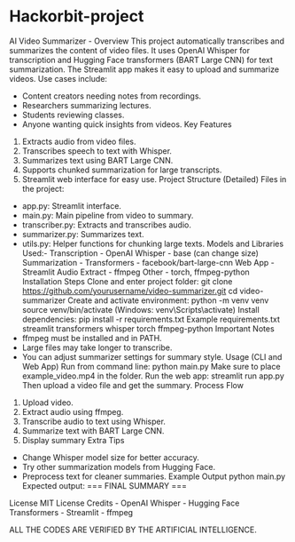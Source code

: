 # Hackorbit-project
AI Video Summarizer - Overview
This project automatically transcribes and summarizes the content of video files.
It uses OpenAI Whisper for transcription and Hugging Face transformers (BART Large CNN) for text summarization.
The Streamlit app makes it easy to upload and summarize videos.
Use cases include:
- Content creators needing notes from recordings.
- Researchers summarizing lectures.
- Students reviewing classes.
- Anyone wanting quick insights from videos.
Key Features
1. Extracts audio from video files.
2. Transcribes speech to text with Whisper.
3. Summarizes text using BART Large CNN.
4. Supports chunked summarization for large transcripts.
5. Streamlit web interface for easy use.
Project Structure (Detailed)
Files in the project:
- app.py: Streamlit interface.
- main.py: Main pipeline from video to summary.
- transcriber.py: Extracts and transcribes audio.
- summarizer.py: Summarizes text.
- utils.py: Helper functions for chunking large texts.
Models and Libraries Used:-
Transcription - OpenAI Whisper - base (can change size)
Summarization - Transformers - facebook/bart-large-cnn
Web App - Streamlit
Audio Extract - ffmpeg 
Other - torch, ffmpeg-python
Installation Steps
Clone and enter project folder:
git clone https://github.com/yourusername/video-summarizer.git
cd video-summarizer
Create and activate environment:
python -m venv venv
source venv/bin/activate (Windows: venv\Scripts\activate)
Install dependencies:
pip install -r requirements.txt
Example requirements.txt
streamlit
transformers
whisper
torch
ffmpeg-python
Important Notes
- ffmpeg must be installed and in PATH.
- Large files may take longer to transcribe.
- You can adjust summarizer settings for summary style.
Usage (CLI and Web App)
Run from command line:
python main.py
Make sure to place example_video.mp4 in the folder.
Run the web app:
streamlit run app.py
Then upload a video file and get the summary.
Process Flow
1. Upload video.
2. Extract audio using ffmpeg.
3. Transcribe audio to text using Whisper.
4. Summarize text with BART Large CNN.
5. Display summary
Extra Tips
- Change Whisper model size for better accuracy.
- Try other summarization models from Hugging Face.
- Preprocess text for cleaner summaries.
Example Output
python main.py
Expected output:
=== FINAL SUMMARY ===
<The summary of the video>
License
MIT License
Credits
- OpenAI Whisper
- Hugging Face Transformers
- Streamlit
- ffmpeg

ALL THE CODES ARE VERIFIED BY THE ARTIFICIAL INTELLIGENCE.

